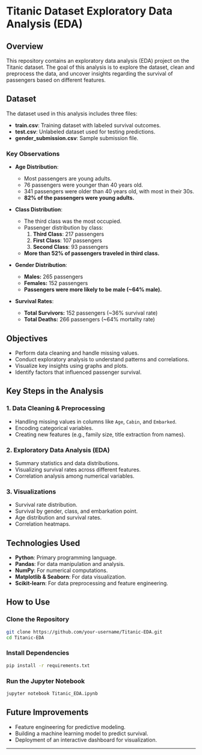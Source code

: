 # Titanic Dataset Exploratory Data Analysis (EDA)

## Overview
This repository contains an exploratory data analysis (EDA) project on the Titanic dataset. The goal of this analysis is to explore the dataset, clean and preprocess the data, and uncover insights regarding the survival of passengers based on different features.

## Dataset
The dataset used in this analysis includes three files:
- **train.csv**: Training dataset with labeled survival outcomes.
- **test.csv**: Unlabeled dataset used for testing predictions.
- **gender_submission.csv**: Sample submission file.

### Key Observations
- **Age Distribution**:
  - Most passengers are young adults.
  - 76 passengers were younger than 40 years old.
  - 341 passengers were older than 40 years old, with most in their 30s.
  - **82% of the passengers were young adults.**

- **Class Distribution**:
  - The third class was the most occupied.
  - Passenger distribution by class:
    1. **Third Class**: 217 passengers
    2. **First Class**: 107 passengers
    3. **Second Class**: 93 passengers
  - **More than 52% of passengers traveled in third class.**

- **Gender Distribution**:
  - **Males:** 265 passengers
  - **Females:** 152 passengers
  - **Passengers were more likely to be male (~64% male).**

- **Survival Rates**:
  - **Total Survivors:** 152 passengers (~36% survival rate)
  - **Total Deaths:** 266 passengers (~64% mortality rate)

## Objectives
- Perform data cleaning and handle missing values.
- Conduct exploratory analysis to understand patterns and correlations.
- Visualize key insights using graphs and plots.
- Identify factors that influenced passenger survival.

## Key Steps in the Analysis

### 1. Data Cleaning & Preprocessing
- Handling missing values in columns like `Age`, `Cabin`, and `Embarked`.
- Encoding categorical variables.
- Creating new features (e.g., family size, title extraction from names).

### 2. Exploratory Data Analysis (EDA)
- Summary statistics and data distributions.
- Visualizing survival rates across different features.
- Correlation analysis among numerical variables.

### 3. Visualizations
- Survival rate distribution.
- Survival by gender, class, and embarkation point.
- Age distribution and survival rates.
- Correlation heatmaps.

## Technologies Used
- **Python**: Primary programming language.
- **Pandas**: For data manipulation and analysis.
- **NumPy**: For numerical computations.
- **Matplotlib & Seaborn**: For data visualization.
- **Scikit-learn**: For data preprocessing and feature engineering.

## How to Use

### Clone the Repository
```bash
git clone https://github.com/your-username/Titanic-EDA.git
cd Titanic-EDA
```

### Install Dependencies
```bash
pip install -r requirements.txt
```

### Run the Jupyter Notebook
```bash
jupyter notebook Titanic_EDA.ipynb
```

## Future Improvements
- Feature engineering for predictive modeling.
- Building a machine learning model to predict survival.
- Deployment of an interactive dashboard for visualization.

---
